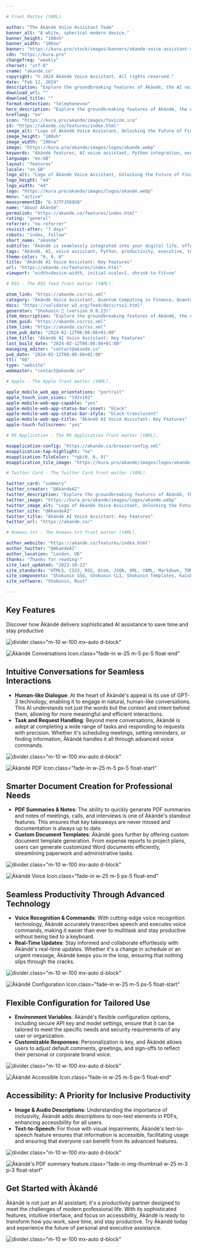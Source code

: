 ```yaml
---

# Front Matter (YAML)

author: "The Àkàndé Voice Assistant Team"
banner_alt: "A white, spherical modern device."
banner_height: "100vh"
banner_width: "100vw"
banner: "https://kura.pro/stock/images/banners/akande-voice-assistant-stock.webp"
cdn: "https://kura.pro"
changefreq: "weekly"
charset: "utf-8"
cname: "akande.co"
copyright: "© 2024 Àkàndé Voice Assistant. All rights reserved."
date: "Feb 12, 2024"
description: "Explore the groundbreaking features of Àkàndé, the AI voice assistant revolutionising personal and executive assistance with advanced AI and Python integration"
download_url: ""
download_title: ""
format-detection: "telephone=no"
hero_description: "Explore the groundbreaking features of Àkàndé, the AI voice assistant revolutionising personal and executive assistance with advanced AI and Python integration"
hreflang: "en"
icon: "https://kura.pro/akande/images/favicon.ico"
id: "https://akande.co/features/index.html"
image_alt: "Logo of Àkàndé Voice Assistant, Unlocking the Future of Finance."
image_height: "100vh"
image_width: "100vw"
image: "https://kura.pro/akande/images/logos/akande.webp"
keywords: "Àkàndé features, AI voice assistant, Python integration, executive assistance, personal productivity, innovative technology, PDF summaries, caching mechanism, OpenAI GPT, voice-activated tools"
language: "en-GB"
layout: "features"
locale: "en_GB"
logo_alt: "Logo of Àkàndé Voice Assistant, Unlocking the Future of Finance."
logo_height: "44"
logo_width: "44"
logo: "https://kura.pro/akande/images/logos/akande.webp"
menu: "active"
measurementID: "G-3JTFJ56QVQ"
name: "About Àkàndé"
permalink: "https://akande.co/features/index.html"
rating: "general"
referrer: "no-referrer"
revisit-after: "7 days"
robots: "index, follow"
short_name: "akande"
subtitle: "Àkàndé is seamlessly integrated into your digital life, offering a convenient way to interact with technology. Engineered to function effortlessly with your devices, Àkàndé's voice assistant capabilities are accessible anywhere—at home, in the office, or on the go."
tags: "Àkàndé, AI, voice assistant, Python, productivity, executive, technology, innovation, OpenAI, features"
theme-color: "0, 0, 0"
title: "Àkàndé AI Voice Assistant: Key Features"
url: "https://akande.co/features/index.html"
viewport: "width=device-width, initial-scale=1, shrink-to-fit=no"

# RSS - The RSS feed front matter (YAML).

atom_link: "https://akande.co/rss.xml"
category: "Àkàndé Voice Assistant, Quantum Computing in Finance, Quantum Risk Analysis, Quantum Cryptography in Banking, Quantum Key Distribution, Quantum-Resistant Cryptography, Quantum Banking, Future of Banking, Financial Industry Revolution, Quantum Computing Advancements, Quantum Computing Applications"
docs: "https://validator.w3.org/feed/docs/rss2.html"
generator: "Shokunin 🦀 (version 0.0.23)"
item_description: "Explore the groundbreaking features of Àkàndé, the AI voice assistant revolutionising personal and executive assistance with advanced AI and Python integration"
item_guid: "https://akande.co/rss.xml"
item_link: "https://akande.co/rss.xml"
item_pub_date: "2024-02-12T06:06:06+01:00"
item_title: "Àkàndé AI Voice Assistant: Key Features"
last_build_date: "2024-02-12T06:06:06+01:00"
managing_editor: "contact@akande.co"
pub_date: "2024-02-12T06:06:06+01:00"
ttl: "60"
type: "website"
webmaster: "contact@akande.co"

# Apple - The Apple front matter (YAML).

apple_mobile_web_app_orientations: "portrait"
apple_touch_icon_sizes: "192x192"
apple-mobile-web-app-capable: "yes"
apple-mobile-web-app-status-bar-inset: "black"
apple-mobile-web-app-status-bar-style: "black-translucent"
apple-mobile-web-app-title: "Àkàndé AI Voice Assistant: Key Features"
apple-touch-fullscreen: "yes"

# MS Application - The MS Application front matter (YAML).

msapplication-config: "https://akande.co/browserconfig.xml"
msapplication-tap-highlight: "no"
msapplication-TileColor: "rgb(0, 0, 0)"
msapplication_tile_image: "https://kura.pro/akande/images/logos/akande.webp"

# Twitter Card - The Twitter Card front matter (YAML).

twitter_card: "summary"
twitter_creator: "@AkandeAI"
twitter_description: "Explore the groundbreaking features of Àkàndé, the AI voice assistant revolutionising personal and executive assistance with advanced AI and Python integration"
twitter_image: "https://kura.pro/akande/images/logos/akande.webp"
twitter_image_alt: "Logo of Àkàndé Voice Assistant, Unlocking the Future of Finance."
twitter_site: "@AkandeAI"
twitter_title: "Àkàndé AI Voice Assistant: Key Features"
twitter_url: "https://akande.co/"

# Humans.txt - The Humans.txt front matter (YAML).

author_website: "https://akande.co/features/index.html"
author_twitter: "@AkandeAI"
author_location: "London, UK"
thanks: "Thanks for reading!"
site_last_updated: "2023-10-22"
site_standards: "HTML5, CSS3, RSS, Atom, JSON, XML, YAML, Markdown, TOML"
site_components: "Shokunin SSG, Shokunin CLI, Shokunin Templates, Kaishi Templates, Kaishi Themes"
site_software: "Shokunin, Rust"

---
```


## Key Features

Discover how Àkàndé delivers sophisticated AI assistance to save time and stay productive

![divider][divider].class=\"m-10 w-100 mx-auto d-block\"

![Àkàndé Conversations Icon](https://kura.pro/akande/images/icons/icon-conversations.webp).class=\"fade-in w-25 m-5 px-5 float-end\"

## Intuitive Conversations for Seamless Interactions

* **Human-like Dialogue**: At the heart of Àkàndé's appeal is its use of GPT-3 technology, enabling it to engage in natural, human-like conversations. This AI understands not just the words but the context and intent behind them, allowing for more meaningful and efficient interactions.
* **Task and Request Handling**: Beyond mere conversations, Àkàndé is adept at completing a wide range of tasks and responding to requests with precision. Whether it's scheduling meetings, setting reminders, or finding information, Àkàndé handles it all through advanced voice commands.

![divider][divider].class=\"m-10 w-100 mx-auto d-block\"

![Àkàndé PDF Icon](https://kura.pro/akande/images/icons/icon-pdf.webp).class=\"fade-in w-25 m-5 px-5 float-start\"

## Smarter Document Creation for Professional Needs

* **PDF Summaries & Notes**: The ability to quickly generate PDF summaries and notes of meetings, calls, and interviews is one of Àkàndé's standout features. This ensures that key takeaways are never missed and documentation is always up to date.
* **Custom Document Templates**: Àkàndé goes further by offering custom document template generation. From expense reports to project plans, users can generate customized Word documents efficiently, streamlining paperwork and administrative tasks.

![divider][divider].class=\"m-10 w-100 mx-auto d-block\"

![Àkàndé Voice Icon](https://kura.pro/akande/images/icons/icon-voice.webp).class=\"fade-in w-25 m-5 px-5 float-end\"

## Seamless Productivity Through Advanced Technology

* **Voice Recognition & Commands**: With cutting-edge voice recognition technology, Àkàndé accurately transcribes speech and executes voice commands, making it easier than ever to multitask and stay productive without being tied to a keyboard.
* **Real-Time Updates**: Stay informed and collaborate effortlessly with Àkàndé's real-time updates. Whether it's a change in schedule or an urgent message, Àkàndé keeps you in the loop, ensuring that nothing slips through the cracks.

![divider][divider].class=\"m-10 w-100 mx-auto d-block\"

![Àkàndé Configuration Icon](https://kura.pro/akande/images/icons/icon-configuration.webp).class=\"fade-in w-25 m-5 px-5 float-start\"

## Flexible Configuration for Tailored Use

* **Environment Variables**: Àkàndé's flexible configuration options, including secure API key and model settings, ensure that it can be tailored to meet the specific needs and security requirements of any user or organization.
* **Customizable Responses**: Personalization is key, and Àkàndé allows users to adjust default comments, greetings, and sign-offs to reflect their personal or corporate brand voice.

![divider][divider].class=\"m-10 w-100 mx-auto d-block\"

![Àkàndé Accessible Icon](https://kura.pro/akande/images/icons/icon-accessible.webp).class=\"fade-in w-25 m-5 px-5 float-end\"

## Accessibility: A Priority for Inclusive Productivity

* **Image & Audio Descriptions**: Understanding the importance of inclusivity, Àkàndé adds descriptions to non-text elements in PDFs, enhancing accessibility for all users.
* **Text-to-Speech**: For those with visual impairments, Àkàndé's text-to-speech feature ensures that information is accessible, facilitating usage and ensuring that everyone can benefit from its advanced features.

![divider][divider].class=\"m-10 w-100 mx-auto d-block\"

![Àkàndé's PDF summary feature](https://kura.pro/akande/images/promos/akande-promo-01.webp).class=\"fade-in img-thumbnail w-25 m-3 p-3 float-start\"

## Get Started with Àkàndé

Àkàndé is not just an AI assistant; it's a productivity partner designed to meet the challenges of modern professional life. With its sophisticated features, intuitive interface, and focus on accessibility, Àkàndé is ready to transform how you work, save time, and stay productive. Try Àkàndé today and experience the future of personal and executive assistance.

![divider][divider].class=\"m-10 w-100 mx-auto d-block\"

[divider]: https://kura.pro/common/images/elements/divider.svg "Divider"
